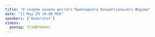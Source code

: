 ```yaml
---
title: "О скором начале шестого Прикладного Концептуального Форума"
date: "17 May 20 18:00 MSK"
speakers: ["moderator"]
videos:
  доклад: YCSdBYUmVec 
---
```

